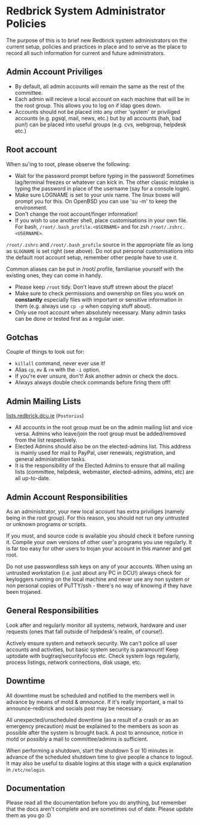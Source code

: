 # Redbrick System Administrator Policies

The purpose of this is to brief new Redbrick system administrators on
the current setup, policies and practices in place and to serve as the place to
record all such information for current and future administrators.

## Admin Account Priviliges

- By default, all admin accounts will remain the same as the rest of the
  committee.
- Each admin will recieve a local account on each machine that will be
  in the root group. This allows you to log on if ldap goes down.
- Accounts should
  not be placed into any other 'system' or priviliged accounts (e.g. pgsql, mail,
  news, etc.) but by all accounts (hah, bad pun!) can be placed into useful groups
  (e.g. cvs, webgroup, helpdesk etc.)

## Root account

When su'ing to root, please observe the following:

- Wait for the password prompt before typing in the password! Sometimes
  lag/terminal freezes or whatever can kick in. The other classic mistake is
  typing the password in place of the username (say for a console login).
- Make sure LOGNAME is set to your unix name. The linux boxes will prompt you
  for this. On OpenBSD you can use 'su -m' to keep the environment.
- Don't change the root account/finger information!
- If you wish to use another shell, place customisations in your own file. For
  bash, `/root/.bash_profile.<USERNAME>` and for zsh `/root/.zshrc.<USERNAME>`.

`/root/.zshrc` and `/root/.bash_profile` source in the appropriate file as long
as `$LOGNAME` is set right (see above). Do not put personal customisations into
the default root account setup, remember other people have to use it.

Common aliases can be put in /root/.profile, familiarise yourself with the
existing ones, they can come in handy.

- Please keep `/root` tidy. Don't leave stuff strewn about
  the place!
- Make sure to check permissions and ownership on files you work on
  **constantly** especially files with important or sensitive information in
  them (e.g. always use `cp -p` when copying stuff about).
- Only use root account when absolutely necessary. Many admin tasks can be done
  or tested first as a regular user.

## Gotchas

Couple of things to look out for:

- `killall` command, never ever use it!
- Alias `cp`, `mv` & `rm` with the `-i` option.
- If you're ever unsure, don't! Ask another admin or check the docs.
- Always always double check commands before firing them off!

## Admin Mailing Lists

[lists.redbrick.dcu.ie](https://lists.redbrick.dcu.ie) (`Postorius`)

- All accounts in the root group must be on the admin mailing list and vice
  versa. Admins who leave/join the root group must be added/removed from the
  list respectively.
- Elected Admins should also be on the elected-admins list. This address is
  mainly used for mail to PayPal, user renewals, registration, and general administration tasks.
- It is the responsibility of the Elected Admins to ensure that all mailing lists (committee, helpdesk, webmaster, elected-admins, admins, etc) are all up-to-date.

## Admin Account Responsibilities

As an adminisitrator, your new local account has extra priviliges (namely being
in the root group). For this reason, you should not run _any_ untrusted or
unknown programs or scripts.

If you must, and source code is available you
should check it before running it. Compile your own versions of other user's
programs you use regularly. It is far too easy for other users to trojan your
account in this manner and get root.

Do not use passwordless ssh keys on any of your accounts. When using an
untrusted workstation (i.e. just about any PC in DCU!) always check for
keyloggers running on the local machine and never use any non system or non
personal copies of PuTTY/ssh - there's no way of knowing if they have been
trojaned.

## General Responsibilities

Look after and regularly monitor all systems, network, hardware and user
requests (ones that fall outside of helpdesk's realm, of course!).

Actively ensure system and network security. We can't police all user accounts
and activities, but basic system security is paramount! Keep uptodate with
bugtraq/securityfocus etc. Check system logs regularly, process listings,
network connections, disk usage, etc.

## Downtime

All downtime must be scheduled and notified to the members well in advance by
means of motd & _announce_. If it's really important, a mail to
announce-redbrick and socials post may be necessary.

All unexpected/unscheduled downtime (as a result of a crash or as an emergency
precaution) must be explained to the members as soon as possible after the
system is brought back. A post to announce, notice in motd or possibly a mail
to committee/admins is sufficient.

When performing a shutdown, start the shutdown 5 or 10 minutes in advance of the
scheduled shutdown time to give people a chance to logout. It may also be useful
to disable logins at this stage with a quick explanation in `/etc/nologin`.

## Documentation

Please read all the documentation before you do anything, but remember that the
docs aren't complete and are sometimes out of date. Please update them as you go
:D
